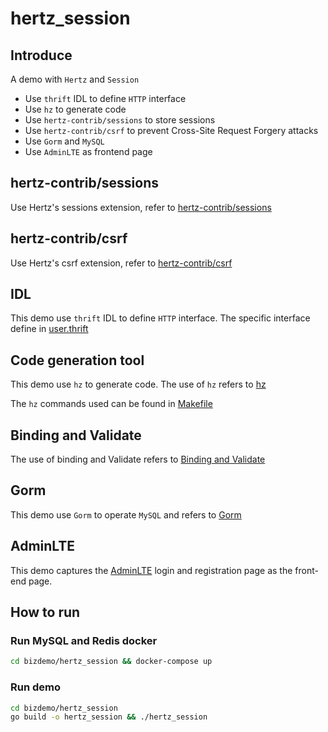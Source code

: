 # hertz_session

## Introduce

A demo with `Hertz` and `Session`

- Use `thrift` IDL to define `HTTP` interface
- Use `hz` to generate code
- Use `hertz-contrib/sessions` to store sessions
- Use `hertz-contrib/csrf` to prevent Cross-Site Request Forgery attacks
- Use `Gorm` and `MySQL`
- Use `AdminLTE` as frontend page

## hertz-contrib/sessions

Use Hertz's sessions extension, refer to [hertz-contrib/sessions](https://github.com/hertz-contrib/sessions)

## hertz-contrib/csrf

Use Hertz's csrf extension, refer to [hertz-contrib/csrf](https://github.com/hertz-contrib/csrf)

## IDL

This demo use `thrift` IDL to define `HTTP` interface. The specific interface define in [user.thrift](idl/user.thrift)

## Code generation tool

This demo use `hz` to generate code. The use of `hz` refers to [hz](https://www.cloudwego.io/docs/hertz/tutorials/toolkit/toolkit/)

The `hz` commands used can be found in [Makefile](Makefile)

## Binding and Validate

The use of binding and Validate refers
to [Binding and Validate](https://www.cloudwego.io/docs/hertz/tutorials/basic-feature/binding-and-validate/)

## Gorm

This demo use `Gorm` to operate `MySQL` and refers to [Gorm](https://gorm.io/)

## AdminLTE

This demo captures the [AdminLTE](https://github.com/ColorlibHQ/AdminLTE) login and registration page as the front-end page.

## How to run

### Run MySQL and Redis docker

```bash
cd bizdemo/hertz_session && docker-compose up
```

### Run demo

```bash
cd bizdemo/hertz_session
go build -o hertz_session && ./hertz_session
```